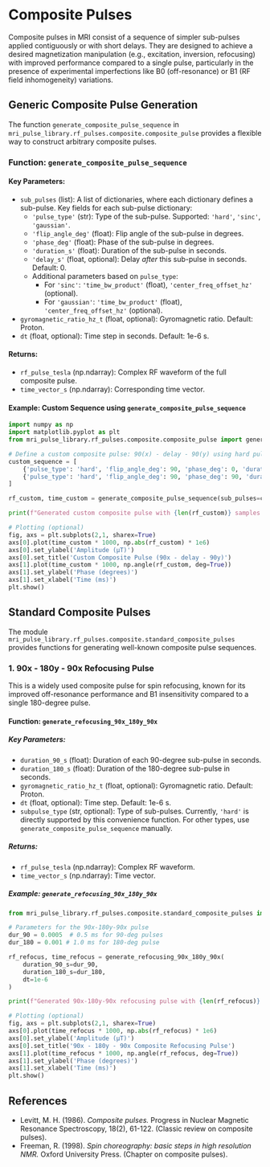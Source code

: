 # Composite Pulses

Composite pulses in MRI consist of a sequence of simpler sub-pulses applied contiguously or with short delays. They are designed to achieve a desired magnetization manipulation (e.g., excitation, inversion, refocusing) with improved performance compared to a single pulse, particularly in the presence of experimental imperfections like B0 (off-resonance) or B1 (RF field inhomogeneity) variations.

## Generic Composite Pulse Generation

The function `generate_composite_pulse_sequence` in `mri_pulse_library.rf_pulses.composite.composite_pulse` provides a flexible way to construct arbitrary composite pulses.

### Function: `generate_composite_pulse_sequence`

#### Key Parameters:

*   `sub_pulses` (list): A list of dictionaries, where each dictionary defines a sub-pulse. Key fields for each sub-pulse dictionary:
    *   `'pulse_type'` (str): Type of the sub-pulse. Supported: `'hard'`, `'sinc'`, `'gaussian'`.
    *   `'flip_angle_deg'` (float): Flip angle of the sub-pulse in degrees.
    *   `'phase_deg'` (float): Phase of the sub-pulse in degrees.
    *   `'duration_s'` (float): Duration of the sub-pulse in seconds.
    *   `'delay_s'` (float, optional): Delay *after* this sub-pulse in seconds. Default: 0.
    *   Additional parameters based on `pulse_type`:
        *   For `'sinc'`: `'time_bw_product'` (float), `'center_freq_offset_hz'` (optional).
        *   For `'gaussian'`: `'time_bw_product'` (float), `'center_freq_offset_hz'` (optional).
*   `gyromagnetic_ratio_hz_t` (float, optional): Gyromagnetic ratio. Default: Proton.
*   `dt` (float, optional): Time step in seconds. Default: 1e-6 s.

#### Returns:

*   `rf_pulse_tesla` (np.ndarray): Complex RF waveform of the full composite pulse.
*   `time_vector_s` (np.ndarray): Corresponding time vector.

#### Example: Custom Sequence using `generate_composite_pulse_sequence`

```python
import numpy as np
import matplotlib.pyplot as plt
from mri_pulse_library.rf_pulses.composite.composite_pulse import generate_composite_pulse_sequence

# Define a custom composite pulse: 90(x) - delay - 90(y) using hard pulses
custom_sequence = [
    {'pulse_type': 'hard', 'flip_angle_deg': 90, 'phase_deg': 0, 'duration_s': 0.0005, 'delay_s': 0.0002},
    {'pulse_type': 'hard', 'flip_angle_deg': 90, 'phase_deg': 90, 'duration_s': 0.0005}
]

rf_custom, time_custom = generate_composite_pulse_sequence(sub_pulses=custom_sequence, dt=1e-6)

print(f"Generated custom composite pulse with {len(rf_custom)} samples.")

# Plotting (optional)
fig, axs = plt.subplots(2,1, sharex=True)
axs[0].plot(time_custom * 1000, np.abs(rf_custom) * 1e6)
axs[0].set_ylabel('Amplitude (µT)')
axs[0].set_title('Custom Composite Pulse (90x - delay - 90y)')
axs[1].plot(time_custom * 1000, np.angle(rf_custom, deg=True))
axs[1].set_ylabel('Phase (degrees)')
axs[1].set_xlabel('Time (ms)')
plt.show()
```

## Standard Composite Pulses

The module `mri_pulse_library.rf_pulses.composite.standard_composite_pulses` provides functions for generating well-known composite pulse sequences.

### 1. 90x - 180y - 90x Refocusing Pulse

This is a widely used composite pulse for spin refocusing, known for its improved off-resonance performance and B1 insensitivity compared to a single 180-degree pulse.

#### Function: `generate_refocusing_90x_180y_90x`

##### Key Parameters:

*   `duration_90_s` (float): Duration of each 90-degree sub-pulse in seconds.
*   `duration_180_s` (float): Duration of the 180-degree sub-pulse in seconds.
*   `gyromagnetic_ratio_hz_t` (float, optional): Gyromagnetic ratio. Default: Proton.
*   `dt` (float, optional): Time step. Default: 1e-6 s.
*   `subpulse_type` (str, optional): Type of sub-pulses. Currently, `'hard'` is directly supported by this convenience function. For other types, use `generate_composite_pulse_sequence` manually.

##### Returns:

*   `rf_pulse_tesla` (np.ndarray): Complex RF waveform.
*   `time_vector_s` (np.ndarray): Time vector.

##### Example: `generate_refocusing_90x_180y_90x`

```python
from mri_pulse_library.rf_pulses.composite.standard_composite_pulses import generate_refocusing_90x_180y_90x

# Parameters for the 90x-180y-90x pulse
dur_90 = 0.0005  # 0.5 ms for 90-deg pulses
dur_180 = 0.001 # 1.0 ms for 180-deg pulse

rf_refocus, time_refocus = generate_refocusing_90x_180y_90x(
    duration_90_s=dur_90,
    duration_180_s=dur_180,
    dt=1e-6
)

print(f"Generated 90x-180y-90x refocusing pulse with {len(rf_refocus)} samples.")

# Plotting (optional)
fig, axs = plt.subplots(2,1, sharex=True)
axs[0].plot(time_refocus * 1000, np.abs(rf_refocus) * 1e6)
axs[0].set_ylabel('Amplitude (µT)')
axs[0].set_title('90x - 180y - 90x Composite Refocusing Pulse')
axs[1].plot(time_refocus * 1000, np.angle(rf_refocus, deg=True))
axs[1].set_ylabel('Phase (degrees)')
axs[1].set_xlabel('Time (ms)')
plt.show()

```

## References

*   Levitt, M. H. (1986). *Composite pulses.* Progress in Nuclear Magnetic Resonance Spectroscopy, 18(2), 61-122. (Classic review on composite pulses).
*   Freeman, R. (1998). *Spin choreography: basic steps in high resolution NMR.* Oxford University Press. (Chapter on composite pulses).
